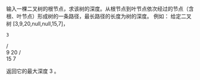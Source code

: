 
输入一棵二叉树的根节点，求该树的深度。从根节点到叶节点依次经过的节点（含根、叶节点）形成树的一条路径，最长路径的长度为树的深度。
例如：
给定二叉树 [3,9,20,null,null,15,7]，
    
    3
   / \
  9  20
    /  \
   15   7
   
返回它的最大深度 3 。

